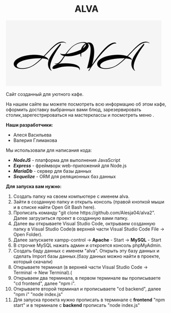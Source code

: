 <h1 align="center">ALVA</h1>
<img src="https://github.com/Alesja04/alva2/blob/master/frontend/public/img/logo.png"</img>
<p>Сайт созданный для уютного кафе.</p>
<p>На нашем сайте вы можете посмотреть всю информацию об этом кафе, оформить доставку выбранных вами блюд, зарезервировать столик,зарегестрироваться на мастерклассы и посмотреть меню .</p>
<p><b>Наши разработчики:</b> 
<ul>
  <li>Алеся Васильева</li>
  <li>Валерия Глимакова</li>
</ul>
</p>

<p>Мы использовали для написания кода: 
<ul>
  <li><b><i>NodeJS</i></b> - платформа для выполнения JavaScript</li>
  <li><b><i>Express</i></b> - фреймворк web-приложений для Node.js</li>
  <li><b><i>MariaDb</i></b> - сервер для базы данных</li>
  <li><b><i>Sequelize</i></b> - ORM для реляционных баз данных</li>
</ul>
</p>

<p>
  <b>Для запуска вам нужно:</b>
  <ol>
  <li>Создать папку на своем компьютере с именем alva.</li>
  <li>Зайти в созданную папку и открыть консоль (правой кнопкой мыши и в списке найти Open Git Bash here).</li>
  <li>Прописать команду "git clone https://github.com/Alesja04/alva2". Далее загрузиться проект в созданную вами папку.</li>
  <li>Далее вы открываете Visual Studio Code, октрываем созданную папку в Visual Studio Code(в верхней части Visual Studio Code File -> Open Folder).</li>
  <li>Далее запускаете xampp-control -><b> Apache</b> - Start -> <b>MySQL</b> - Start</li>
  <li>В строчке MySQL нажать админ и откроется консоль phpMyAdmin.</li>
  <li>Создать баду данных с именем "alva". Открыть эту базу данных и сделать Import базы данных.(базу данных можно найти в проекте, который скачали)</li> 
  <li>Открываете терминал (в верхней части Visual Studio Code -> Terminal -> New Terminal).(</li>
  <li>Открываем два терминала, в первом терминале вы прописываете "cd frontend", далее "npm i".</li>
  <li>Открываете второй терминал и прописываете "cd backend", далее "npm i" "node index.js"</li>
  <li>Для запуска проекта нужно прописать в терминале c <b>frontend</b> "npm start" и в терминале с <b>backend</b> прописать "node index.js"</li>
</ol>
</p>

  
